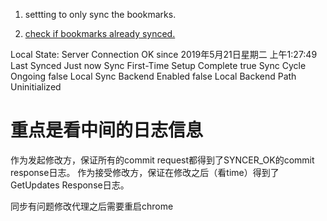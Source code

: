 1) settting to only sync the bookmarks.

2) [check if bookmarks already synced.](chrome://sync)

Local State:
Server Connection	OK since 2019年5月21日星期二 上午1:27:49
Last Synced	Just now
Sync First-Time Setup Complete	true
Sync Cycle Ongoing	false
Local Sync Backend Enabled	false
Local Backend Path	Uninitialized

# 重点是看中间的日志信息
作为发起修改方，保证所有的commit request都得到了SYNCER_OK的commit response日志。
作为接受修改方，保证在修改之后（看time）得到了GetUpdates Response日志。

同步有问题修改代理之后需要重启chrome